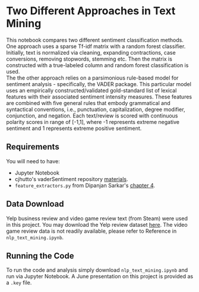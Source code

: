 # Two Different Approaches in Text Mining

This notebook compares two different sentiment classification methods. One approach uses a sparse Tf-idf matrix with a random forest classifier. Initially, text is normalized via cleaning, expanding contractions, case conversions, removing stopwords, stemming etc. Then the matrix is constructed with a true-labeled column and random forest classification is used.  
The the other approach relies on a parsimonious rule-based model for sentiment analysis - specifically, the VADER package. This particular model uses an empirically constructed/validated gold-standard list of lexical features with their associated sentiment intensity measures. These features are combined with five general rules that embody grammatical and syntactical conventions, i.e., punctuation, capitalization, degree modifier, conjunction, and negation. Each text/review is scored with continuous polarity scores in range of [-1,1], where -1 represents extreme negative sentiment and 1 represents extreme positive sentiment.

## Requirements

You will need to have:
- Jupyter Notebook
- cjhutto's vaderSentiment repository [materials](https://github.com/cjhutto/vaderSentiment).
- `feature_extractors.py` from Dipanjan Sarkar's [chapter 4](https://github.com/dipanjanS/text-analytics-with-python/tree/master/Old_Edition_v1/notebooks/Ch04_Text_Classification).

## Data Download

Yelp business review and video game review text (from Steam) were used in this project. You may download the Yelp review dataset [here](https://www.yelp.com/dataset). The video game review data is not readily available, please refer to Reference in `nlp_text_mining.ipynb`.

## Running the Code

To run the code and analysis simply download `nlp_text_mining.ipynb` and run via Jupyter Notebook. A June presentation on this project is provided as a `.key` file.
